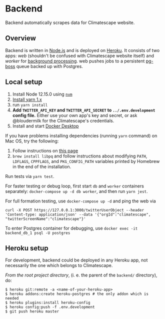 # Backend
Backend automatically scrapes data for Climatescape website.

## Overview
Backend is written in [Node.js](doc/decisions/2-use-node.md) and is deployed on [Heroku](doc/decisions/1-use-heroku.md).
It consists of two apps: *web* (shouldn't be confused with Climatescape website itself) and *worker* for [background
processing](doc/decisions/3-background-task-processing.md). web pushes jobs to a persistent [pg-boss](
doc/decisions/4-use-pg-boss-queue.md) queue backed up with Postgres.

## Local setup

 1. Install Node 12.15.0 using [`nvm`](https://github.com/nvm-sh/nvm#install--update-script)
 2. [Install yarn 1.x](https://classic.yarnpkg.com/en/docs/install)
 3. run `yarn install`
 4. **Add `TWITTER_API_KEY` and `TWITTER_API_SECRET` to `../.env.development` config file.** Either use your own
 app's key and secret, or ask @bloudermilk for the Climatescape's credentials.
 5. Install and start [Docker Desktop](https://www.docker.com/products/docker-desktop)

If you have problems installing dependencies (running `yarn` command) on Mac OS, try the following:
 1. Follow instructions on [this page](https://github.com/nodejs/node-gyp/blob/master/macOS_Catalina.md)
 2. `brew install libpq` and follow instructions about modifying `PATH`, `LDFLAGS`, `CPPFLAGS`, and `PKG_CONFIG_PATH`
 variables printed by Homebrew in the end of the installation.

Run tests via `yarn test`.

For faster testing or debug loop, first start `db` and `worker` containers separately: `docker-compose up -d db worker`,
and then run `yarn jest`.

For full formation testing, use `docker-compose up -d` and ping the web via
```
curl -X POST https://127.0.0.1:3000/twitterUserObject --header 'Content-type: application/json' --data '{"orgId":"climatescape", "twitterScreenName":"climatescape"}'
```
To enter Postgres container for debugging, use `docker exec -it backend_db_1 psql -U postgres`

## Heroku setup

For development, backend could be deployed in any Heroku app, not necessarily the one which belongs to Climatescape.

*From the root project directory*, (i. e. the parent of the `backend/` directory), do:

```
$ heroku git:remote -a <name-of-your-heroku-app>
$ heroku addons:create heroku-postgres # the only addon which is needed
$ heroku plugins:install heroku-config
$ heroku config:push -f .env.development
$ git push heroku master
```

